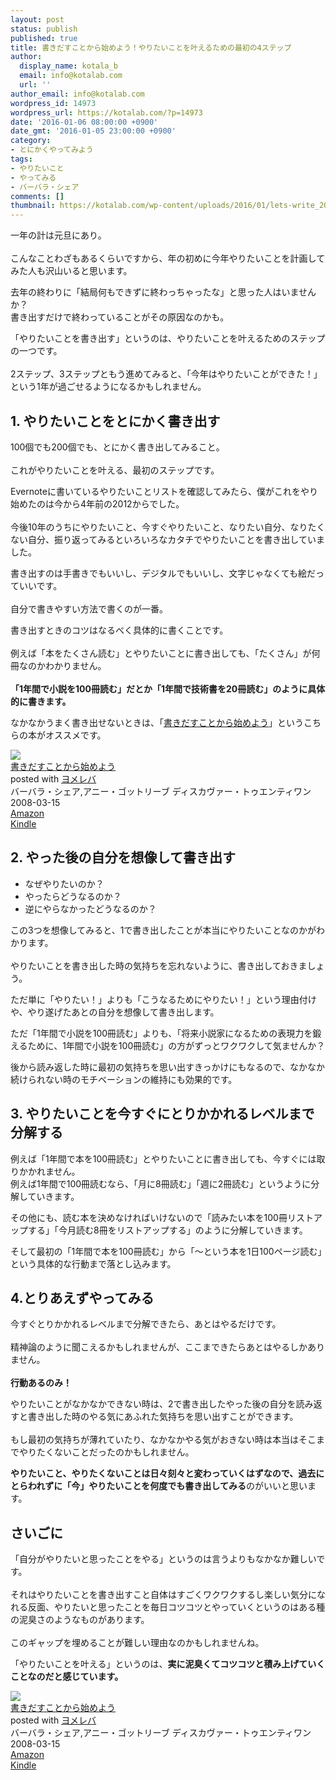 ```yaml
---
layout: post
status: publish
published: true
title: 書きだすことから始めよう！やりたいことを叶えるための最初の4ステップ
author:
  display_name: kotala_b
  email: info@kotalab.com
  url: ''
author_email: info@kotalab.com
wordpress_id: 14973
wordpress_url: https://kotalab.com/?p=14973
date: '2016-01-06 08:00:00 +0900'
date_gmt: '2016-01-05 23:00:00 +0900'
category:
- とにかくやってみよう
tags:
- やりたいこと
- やってみる
- バーバラ・シェア
comments: []
thumbnail: https://kotalab.com/wp-content/uploads/2016/01/lets-write_20160106-780x520.jpg
---
```

<p>一年の計は元旦にあり。<br><br />
こんなことわざもあるくらいですから、年の初めに今年やりたいことを計画してみた人も沢山いると思います。  </p>
<p>去年の終わりに「結局何もできずに終わっちゃったな」と思った人はいませんか？<br />
書き出すだけで終わっていることがその原因なのかも。</p>
<p>「やりたいことを書き出す」というのは、やりたいことを叶えるためのステップの一つです。<br><br />
2ステップ、3ステップともう進めてみると、「今年はやりたいことができた！」という1年が過ごせるようになるかもしれません。</p>
<h2>1. やりたいことをとにかく書き出す</h2>
<p>100個でも200個でも、とにかく書き出してみること。<br><br />
これがやりたいことを叶える、最初のステップです。</p>
<p>Evernoteに書いているやりたいことリストを確認してみたら、僕がこれをやり始めたのは今から4年前の2012からでした。<br><br />
今後10年のうちにやりたいこと、今すぐやりたいこと、なりたい自分、なりたくない自分、振り返ってみるといろいろなカタチでやりたいことを書き出していました。</p>
<p>書き出すのは手書きでもいいし、デジタルでもいいし、文字じゃなくても絵だっていいです。<br><br />
自分で書きやすい方法で書くのが一番。</p>
<p>書き出すときのコツはなるべく具体的に書くことです。<br><br />
例えば「本をたくさん読む」とやりたいことに書き出しても、「たくさん」が何冊なのかわかりません。<br><br />
<strong> 「1年間で小説を100冊読む」だとか「1年間で技術書を20冊読む」のように具体的に書きます。 </strong></p>
<p>なかなかうまく書き出せないときは、「<a href="http://www.amazon.co.jp/exec/obidos/asin/4887596243/same-22/" target="_blank" >書きだすことから始めよう</a>」というこちらの本がオススメです。</p>
<div class="booklink-box">
<div class="booklink-image"><a href="http://www.amazon.co.jp/exec/obidos/asin/4887596243/same-22/" target="_blank" ><img src="http://ecx.images-amazon.com/images/I/411%2BKPrJOGL._SL160_.jpg" style="border: none;" /></a></div>
<div class="booklink-info">
<div class="booklink-name"><a href="http://www.amazon.co.jp/exec/obidos/asin/4887596243/same-22/" target="_blank" >書きだすことから始めよう</a>
<div class="booklink-powered-date">posted with <a href="http://yomereba.com" rel="nofollow" target="_blank">ヨメレバ</a></div>
</div>
<div class="booklink-detail">バーバラ・シェア,アニー・ゴットリーブ ディスカヴァー・トゥエンティワン 2008-03-15    </div>
<div class="booklink-link2">
<div class="shoplinkamazon"><a href="http://www.amazon.co.jp/exec/obidos/asin/4887596243/same-22/" target="_blank" >Amazon</a></div>
<div class="shoplinkkindle"><a href="http://www.amazon.co.jp/gp/search?keywords=%8F%91%82%AB%82%BE%82%B7%82%B1%82%C6%82%A9%82%E7%8En%82%DF%82%E6%82%A4&__mk_ja_JP=%83J%83%5E%83J%83i&url=node%3D2275256051&tag=same-22" target="_blank" >Kindle</a></div>
</div>
</div>
<div class="booklink-footer"></div>
</div>
<h2>2. やった後の自分を想像して書き出す</h2>
<ul>
<li>なぜやりたいのか？  </li>
<li>やったらどうなるのか？  </li>
<li>逆にやらなかったどうなるのか？  </li>
</ul>
<p>この3つを想像してみると、1で書き出したことが本当にやりたいことなのかがわかります。<br><br />
やりたいことを書き出した時の気持ちを忘れないように、書き出しておきましょう。  </p>
<p>ただ単に「やりたい！」よりも「こうなるためにやりたい！」という理由付けや、やり遂げたあとの自分を想像して書き出します。</p>
<p>ただ「1年間で小説を100冊読む」よりも、「将来小説家になるための表現力を鍛えるために、1年間で小説を100冊読む」の方がずっとワクワクして気ませんか？</p>
<p>後から読み返した時に最初の気持ちを思い出すきっかけにもなるので、なかなか続けられない時のモチベーションの維持にも効果的です。</p>
<h2>3. やりたいことを今すぐにとりかかれるレベルまで分解する</h2>
<p>例えば「1年間で本を100冊読む」とやりたいことに書き出しても、今すぐには取りかかれません。<br />
例えば1年間で100冊読むなら、「月に8冊読む」「週に2冊読む」というように分解していきます。</p>
<p>その他にも、読む本を決めなければいけないので「読みたい本を100冊リストアップする」「今月読む8冊をリストアップする」のように分解していきます。</p>
<p>そして最初の「1年間で本を100冊読む」から「〜という本を1日100ページ読む」という具体的な行動まで落とし込みます。  </p>
<h2>4.とりあえずやってみる</h2>
<p>今すぐとりかかれるレベルまで分解できたら、あとはやるだけです。<br><br />
精神論のように聞こえるかもしれませんが、ここまできたらあとはやるしかありません。<br><br />
<strong> 行動あるのみ！ </strong></p>
<p>やりたいことがなかなかできない時は、2で書き出したやった後の自分を読み返すと書き出した時のやる気にあふれた気持ちを思い出すことができます。<br><br />
もし最初の気持ちが薄れていたり、なかなかやる気がおきない時は本当はそこまでやりたくないことだったのかもしれません。</p>
<p><strong>やりたいこと、やりたくないことは日々刻々と変わっていくはずなので、過去にとらわれずに「今」やりたいことを何度でも書き出してみる</strong>のがいいと思います。</p>
<h2>さいごに</h2>
<p>「自分がやりたいと思ったことをやる」というのは言うよりもなかなか難しいです。<br><br />
それはやりたいことを書き出すこと自体はすごくワクワクするし楽しい気分になれる反面、やりたいと思ったことを毎日コツコツとやっていくというのはある種の泥臭さのようなものがあります。<br><br />
このギャップを埋めることが難しい理由なのかもしれませんね。</p>
<p>「やりたいことを叶える」というのは、<strong>実に泥臭くてコツコツと積み上げていくことなのだと感じています。</strong></p>
<div class="booklink-box">
<div class="booklink-image"><a href="http://www.amazon.co.jp/exec/obidos/asin/4887596243/same-22/" target="_blank" ><img src="http://ecx.images-amazon.com/images/I/411%2BKPrJOGL._SL160_.jpg" style="border: none;" /></a></div>
<div class="booklink-info">
<div class="booklink-name"><a href="http://www.amazon.co.jp/exec/obidos/asin/4887596243/same-22/" target="_blank" >書きだすことから始めよう</a>
<div class="booklink-powered-date">posted with <a href="http://yomereba.com" rel="nofollow" target="_blank">ヨメレバ</a></div>
</div>
<div class="booklink-detail">バーバラ・シェア,アニー・ゴットリーブ ディスカヴァー・トゥエンティワン 2008-03-15    </div>
<div class="booklink-link2">
<div class="shoplinkamazon"><a href="http://www.amazon.co.jp/exec/obidos/asin/4887596243/same-22/" target="_blank" >Amazon</a></div>
<div class="shoplinkkindle"><a href="http://www.amazon.co.jp/gp/search?keywords=%8F%91%82%AB%82%BE%82%B7%82%B1%82%C6%82%A9%82%E7%8En%82%DF%82%E6%82%A4&__mk_ja_JP=%83J%83%5E%83J%83i&url=node%3D2275256051&tag=same-22" target="_blank" >Kindle</a></div>
</div>
</div>
<div class="booklink-footer"></div>
</div>
